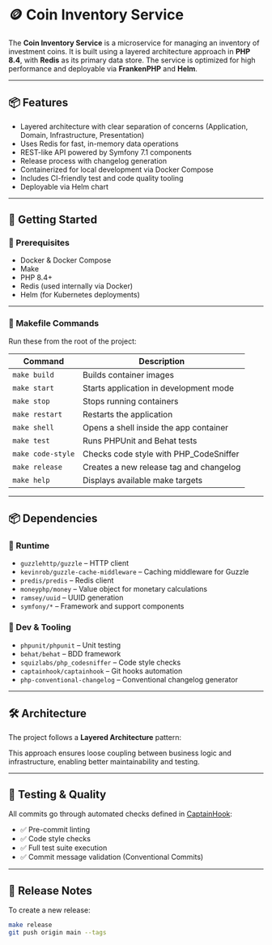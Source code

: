 # 🪙 Coin Inventory Service

The **Coin Inventory Service** is a microservice for managing an inventory of investment coins. It is built using a layered architecture approach in **PHP 8.4**, with **Redis** as its primary data store. The service is optimized for high performance and deployable via **FrankenPHP** and **Helm**.

---

## 📦 Features

- Layered architecture with clear separation of concerns (Application, Domain, Infrastructure, Presentation)
- Uses Redis for fast, in-memory data operations
- REST-like API powered by Symfony 7.1 components
- Release process with changelog generation
- Containerized for local development via Docker Compose
- Includes CI-friendly test and code quality tooling
- Deployable via Helm chart

---

## 🚀 Getting Started

### 🧰 Prerequisites

- Docker & Docker Compose
- Make
- PHP 8.4+
- Redis (used internally via Docker)
- Helm (for Kubernetes deployments)

---

### 🔧 Makefile Commands

Run these from the root of the project:

| Command           | Description                             |
|-------------------|-----------------------------------------|
| `make build`      | Builds container images                 |
| `make start`      | Starts application in development mode  |
| `make stop`       | Stops running containers                |
| `make restart`    | Restarts the application                |
| `make shell`      | Opens a shell inside the app container  |
| `make test`       | Runs PHPUnit and Behat tests            |
| `make code-style` | Checks code style with PHP_CodeSniffer  |
| `make release`    | Creates a new release tag and changelog |
| `make help`       | Displays available make targets         |

---

## 📦 Dependencies

### 🧱 Runtime

- `guzzlehttp/guzzle` – HTTP client
- `kevinrob/guzzle-cache-middleware` – Caching middleware for Guzzle
- `predis/predis` – Redis client
- `moneyphp/money` – Value object for monetary calculations
- `ramsey/uuid` – UUID generation
- `symfony/*` – Framework and support components

### 🧪 Dev & Tooling

- `phpunit/phpunit` – Unit testing
- `behat/behat` – BDD framework
- `squizlabs/php_codesniffer` – Code style checks
- `captainhook/captainhook` – Git hooks automation
- `php-conventional-changelog` – Conventional changelog generator

---

## 🛠 Architecture

The project follows a **Layered Architecture** pattern:

This approach ensures loose coupling between business logic and infrastructure, enabling better maintainability and testing.

---

## 🧪 Testing & Quality

All commits go through automated checks defined in [CaptainHook](https://captainhookphp.github.io):

- ✅ Pre-commit linting
- ✅ Code style checks
- ✅ Full test suite execution
- ✅ Commit message validation (Conventional Commits)

---

## 📝 Release Notes

To create a new release:

```bash
make release
git push origin main --tags
